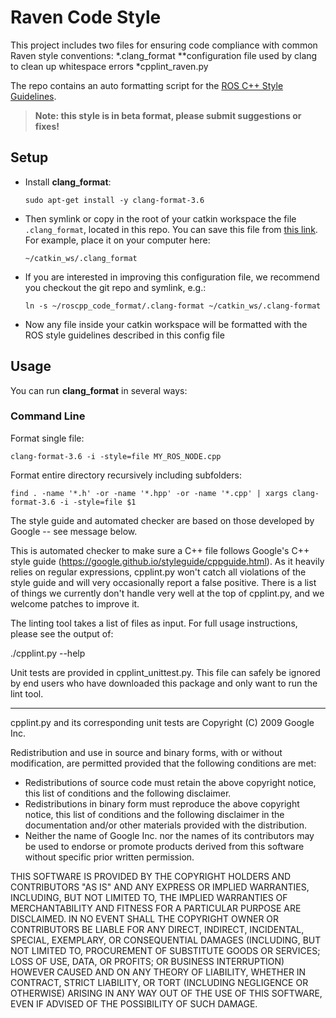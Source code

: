 # Raven Code Style
This project includes two files for ensuring code compliance with common Raven style conventions: 
    *.clang_format
**configuration file used by clang to clean up whitespace errors
*cpplint_raven.py

The repo contains an auto formatting script for the [ROS C++ Style Guidelines](http://wiki.ros.org/CppStyleGuide).

> **Note: this style is in beta format, please submit suggestions or fixes!**

## Setup

 * Install **clang_format**:

   ``sudo apt-get install -y clang-format-3.6``

 * Then symlink or copy in the root of your catkin workspace the file ``.clang_format``, located in this repo. You can save this file from [this link](https://raw.githubusercontent.com/davetcoleman/roscpp_code_format/master/.clang-format). For example, place it on your computer here:

   ``~/catkin_ws/.clang_format``

 * If you are interested in improving this configuration file, we recommend you checkout the git repo and symlink, e.g.:

   ``ln -s ~/roscpp_code_format/.clang-format ~/catkin_ws/.clang-format``

 * Now any file inside your catkin workspace will be formatted with the ROS style guidelines described in this config file

## Usage

You can run **clang_format** in several ways:

### Command Line

Format single file:

    clang-format-3.6 -i -style=file MY_ROS_NODE.cpp

Format entire directory recursively including subfolders:

    find . -name '*.h' -or -name '*.hpp' -or -name '*.cpp' | xargs clang-format-3.6 -i -style=file $1

The style guide and automated checker are based on those developed by Google 
-- see message below.

This is automated checker to make sure a C++ file follows Google's C++ style
guide (https://google.github.io/styleguide/cppguide.html). As it
heavily relies on regular expressions, cpplint.py won't catch all violations of
the style guide and will very occasionally report a false positive. There is a
list of things we currently don't handle very well at the top of cpplint.py,
and we welcome patches to improve it.

The linting tool takes a list of files as input. For full usage instructions,
please see the output of:

  ./cpplint.py --help

Unit tests are provided in cpplint_unittest.py. This file can safely be ignored
by end users who have downloaded this package and only want to run the lint
tool.

---

cpplint.py and its corresponding unit tests are Copyright (C) 2009 Google Inc.

Redistribution and use in source and binary forms, with or without
modification, are permitted provided that the following conditions are
met:

   * Redistributions of source code must retain the above copyright
notice, this list of conditions and the following disclaimer.
   * Redistributions in binary form must reproduce the above
copyright notice, this list of conditions and the following disclaimer
in the documentation and/or other materials provided with the
distribution.
   * Neither the name of Google Inc. nor the names of its
contributors may be used to endorse or promote products derived from
this software without specific prior written permission.

THIS SOFTWARE IS PROVIDED BY THE COPYRIGHT HOLDERS AND CONTRIBUTORS
"AS IS" AND ANY EXPRESS OR IMPLIED WARRANTIES, INCLUDING, BUT NOT
LIMITED TO, THE IMPLIED WARRANTIES OF MERCHANTABILITY AND FITNESS FOR
A PARTICULAR PURPOSE ARE DISCLAIMED. IN NO EVENT SHALL THE COPYRIGHT
OWNER OR CONTRIBUTORS BE LIABLE FOR ANY DIRECT, INDIRECT, INCIDENTAL,
SPECIAL, EXEMPLARY, OR CONSEQUENTIAL DAMAGES (INCLUDING, BUT NOT
LIMITED TO, PROCUREMENT OF SUBSTITUTE GOODS OR SERVICES; LOSS OF USE,
DATA, OR PROFITS; OR BUSINESS INTERRUPTION) HOWEVER CAUSED AND ON ANY
THEORY OF LIABILITY, WHETHER IN CONTRACT, STRICT LIABILITY, OR TORT
(INCLUDING NEGLIGENCE OR OTHERWISE) ARISING IN ANY WAY OUT OF THE USE
OF THIS SOFTWARE, EVEN IF ADVISED OF THE POSSIBILITY OF SUCH DAMAGE.